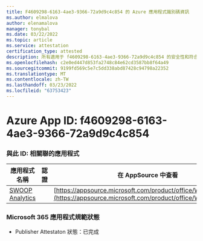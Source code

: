 ```yaml
---
title: F4609298-6163-4ae3-9366-72a9d9c4c854 的 Azure 應用程式識別碼資訊
ms.author: elmalova
author: elenamalova
manager: tonybal
ms.date: 03/22/2022
ms.topic: article
ms.service: attestation
certification_type: attested
description: 所有適用于 f4609298-6163-4ae3-9366-72a9d9c4c854 的安全性和符合性資訊資訊。
ms.openlocfilehash: c2e0ed447d853fa2748c84e62cd3587bb8f64a49
ms.sourcegitcommit: 9199fd569c5e7c5dd338abd87428c94798a22352
ms.translationtype: MT
ms.contentlocale: zh-TW
ms.lasthandoff: 03/23/2022
ms.locfileid: "63753423"
---
```

# <a name="azure-app-id-f4609298-6163-4ae3-9366-72a9d9c4c854"></a>Azure App ID: f4609298-6163-4ae3-9366-72a9d9c4c854


### <a name="apps-associated-with-this-id"></a>與此 ID: 相關聯的應用程式
| **應用程式名稱** | **認證** | **在 AppSource 中查看** |
|--------------|---------------|-----------------------|
| [SWOOP Analytics](../forward/WA200000877.md) |  | [https://appsource.microsoft.com/product/office/WA200000877](https://appsource.microsoft.com/product/office/WA200000877) |

### <a name="microsoft-365-app-compliance-status"></a>Microsoft 365 應用程式規範狀態
- Publisher Attestaton 狀態：已完成
